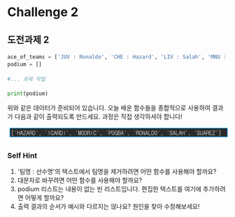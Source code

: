 # Challenge 2

## 도전과제 2

```python
ace_of_teams = ['JUV : Ronaldo', 'CHE : Hazard', 'LIV : Salah', 'MNU : Pogba', 'INT : Icardi', 'BCN : Suarez', 'RMD : Modric']
podium = []

#... 과제 작업

print(podium)
```

위와 같은 데이터가 준비되어 있습니다. 오늘 배운 함수들을 종합적으로 사용하여 결과가 다음과 같이 출력되도록 만드세요. 과정은 직접 생각하셔야 합니다!

![&#xCD9C;&#xB825; &#xACB0;&#xACFC;](../../.gitbook/assets/image%20%2838%29.png)

### 

### 

### Self Hint

1. '팀명 : 선수명'의 텍스트에서 팀명을 제거하려면 어떤 함수를 사용해야 할까요?
2. 대문자로 바꾸려면 어떤 함수를 사용해야 할까요?
3. podium 리스트는 내용이 없는 빈 리스트입니다. 편집한 텍스트를 여기에 추가하려면 어떻게 할까요?
4. 출력 결과의 순서가 예시와 다르지는 않나요? 원인을 찾아 수정해보세요!

